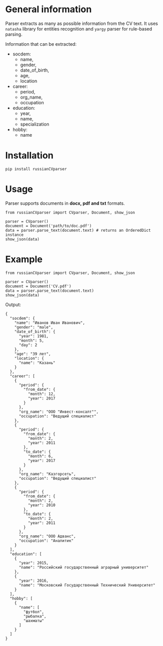 # General information

Parser extracts as many as possible information from the CV text. It uses `natasha` library for 
entities recognition and `yargy` parser for rule-based parsing.

Information that can be extracted:

* socdem:
  - name,
  - gender,
  - date_of_birth,
  - age,
  - location
* career:
  - period,
  - org_name,
  - occupation
* education:
  - year,
  - name,
  - specialization
* hobby:
  - name
# Installation
`pip install russianCVparser`

# Usage
Parser supports documents in **docx, pdf and txt** formats. 
```
from russianCVparser import CVparser, Document, show_json

parser = CVparser()
document = Document('path/to/doc.pdf')
data = parser.parse_text(document.text) # returns an OrderedDict instance
show_json(data)
```
# Example
```
from russianCVparser import CVparser, Document, show_json

parser = CVparser()
document = Document('CV.pdf')
data = parser.parse_text(document.text)
show_json(data)
```
Output:
```
{
  "socdem": {
    "name": "Иванов Иван Иванович",
    "gender": "male",
    "date_of_birth": {
      "year": 1981,
      "month": 5,
      "day": 2
    },
    "age": "39 лет",
    "location": {
      "name": "Казань"
    }
  },
  "career": [
    {
      "period": {
        "from_date": {
          "month": 12,
          "year": 2017
        }
      },
      "org_name": "ООО "Инвест-консалт"",
      "occupation": "Ведущий специалист"
    },
    {
      "period": {
        "from_date": {
          "month": 2,
          "year": 2011
        },
        "to_date": {
          "month": 6,
          "year": 2017
        }
      },
      "org_name": "Казгорсеть",
      "occupation": "Ведущий специалист"
    },
    {
      "period": {
        "from_date": {
          "month": 2,
          "year": 2010
        },
        "to_date": {
          "month": 2,
          "year": 2011
        }
      },
      "org_name": "ООО Адванс",
      "occupation": "Аналитик"
    }
  ],
  "education": [
    {
      "year": 2015,
      "name": "Российский государственный аграрный университет"
    },
    {
      "year": 2016,
      "name": "Московский Государственный Технический Университет"
    }
  ],
  "hobby": [
    {
      "name": [
        "футбол",
        "рыбалка",
        "шахматы"
      ]
    }
  ]
}
```